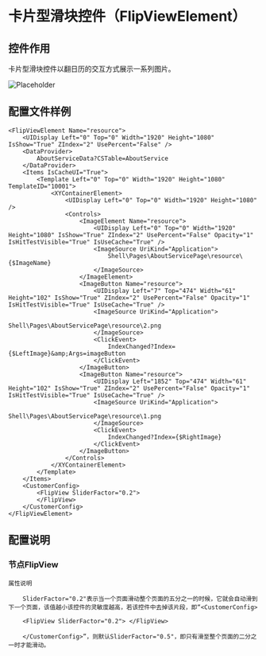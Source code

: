 # 卡片型滑块控件（FlipViewElement）

## 控件作用

卡片型滑块控件以翻日历的交互方式展示一系列图片。

![Placeholder](../../images/FlipViewElement.png)

## 配置文件样例

```
<FlipViewElement Name="resource">
	<UIDisplay Left="0" Top="0" Width="1920" Height="1080" IsShow="True" ZIndex="2" UsePercent="False" />
	<DataProvider>
		AboutServiceData?CSTable=AboutService
	</DataProvider>
	<Items IsCacheUI="True">
		<Template Left="0" Top="0" Width="1920" Height="1080" TemplateID="10001">
			<XYContainerElement>
				<UIDisplay Left="0" Top="0" Width="1920" Height="1080" />
				<Controls>
					<ImageElement Name="resource">
						<UIDisplay Left="0" Top="0" Width="1920" Height="1080" IsShow="True" ZIndex="2" UsePercent="False" Opacity="1" IsHitTestVisible="True" IsUseCache="True" />
						<ImageSource UriKind="Application">
							Shell\Pages\AboutServicePage\resource\{$ImageName}
						</ImageSource>
					</ImageElement>
					<ImageButton Name="resource">
						<UIDisplay Left="7" Top="474" Width="61" Height="102" IsShow="True" ZIndex="2" UsePercent="False" Opacity="1" IsHitTestVisible="True" IsUseCache="True" />
						<ImageSource UriKind="Application">
							Shell\Pages\AboutServicePage\resource\2.png
						</ImageSource>
						<ClickEvent>
							IndexChanged?Index={$LeftImage}&amp;Args=imageButton
						</ClickEvent>
					</ImageButton>
					<ImageButton Name="resource">
						<UIDisplay Left="1852" Top="474" Width="61" Height="102" IsShow="True" ZIndex="2" UsePercent="False" Opacity="1" IsHitTestVisible="True" IsUseCache="True" />
						<ImageSource UriKind="Application">
							Shell\Pages\AboutServicePage\resource\1.png
						</ImageSource>
						<ClickEvent>
							IndexChanged?Index={$RightImage}
						</ClickEvent>
					</ImageButton>
				</Controls>
			</XYContainerElement>
		</Template>
	</Items>
	<CustomerConfig>
		<FlipView SliderFactor="0.2">
		</FlipView>
	</CustomerConfig>
</FlipViewElement>

```

## 配置说明

### 节点FlipView

	属性说明

		SliderFactor="0.2"表示当一个页面滑动整个页面的五分之一的时候，它就会自动滑到下一个页面，该值越小该控件的灵敏度越高，若该控件中去掉该片段，即“<CustomerConfig>

		<FlipView SliderFactor="0.2"> </FlipView>

		</CustomerConfig>”，则默认SliderFactor="0.5"，即只有滑至整个页面的二分之一时才能滑动。

